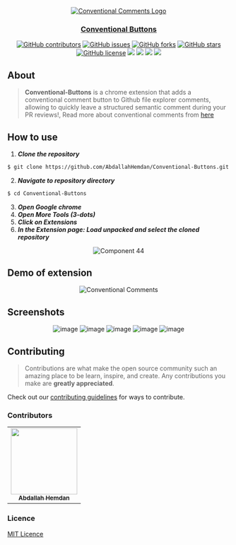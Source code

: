 <div align="center">
<a href="https://github.com/AbdallahHemdan/Conventional-Buttons" rel="noopener">
  
  ![Conventional Comments Logo](https://user-images.githubusercontent.com/40190772/114231461-c845a780-997a-11eb-9297-811735124ec3.png)


</div>

<h3 align="center">Conventional Buttons</h3>

<div align="center">
  
  [![GitHub contributors](https://img.shields.io/github/contributors/AbdallahHemdan/Conventional-Buttons)](https://github.com/AbdallahHemdan/Conventional-Buttons/contributors)
  [![GitHub issues](https://img.shields.io/github/issues/AbdallahHemdan/Conventional-Buttons)](https://github.com/AbdallahHemdan/Conventional-Buttons/issues)
  [![GitHub forks](https://img.shields.io/github/forks/AbdallahHemdan/Conventional-Buttons)](https://github.com/AbdallahHemdan/Conventional-Buttons/network)
  [![GitHub stars](https://img.shields.io/github/stars/AbdallahHemdan/Conventional-Buttons)](https://github.com/AbdallahHemdan/Conventional-Buttons/stargazers)
  [![GitHub license](https://img.shields.io/github/license/AbdallahHemdan/Conventional-Buttons)](https://github.com/AbdallahHemdan/Conventional-Buttons/blob/master/LICENSE)
  <img src="https://img.shields.io/github/languages/count/AbdallahHemdan/Conventional-Buttons" />
  <img src="https://img.shields.io/github/languages/top/AbdallahHemdan/Conventional-Buttons" />
  <img src="https://img.shields.io/github/languages/code-size/AbdallahHemdan/Conventional-Buttons" />
  <img src="https://img.shields.io/github/issues-pr-raw/AbdallahHemdan/Conventional-Buttons" />

</div>

## About
> **Conventional-Buttons** is a chrome extension that adds a conventional comment button to Github file explorer comments, allowing to quickly leave a structured semantic comment during your PR reviews!, Read more about conventional comments from [here](https://conventionalcomments.org/)

## How to use
1. **_Clone the repository_**

```sh
$ git clone https://github.com/AbdallahHemdan/Conventional-Buttons.git
```
2. **_Navigate to repository directory_**
```sh
$ cd Conventional-Buttons
```

3. **_Open Google chrome_**
4. **_Open More Tools (3-dots)_**
5. **_Click on Extensions_**
6. **_In the Extension page: Load unpacked and select the cloned repository_**

<div align="center">
  
![Component 44](https://user-images.githubusercontent.com/40190772/114234525-2a081080-997f-11eb-9107-37c2a8d1affe.png)

</div>

## Demo of extension

<div align="center">
  
![Conventional Comments](https://user-images.githubusercontent.com/40190772/114235205-22953700-9980-11eb-8591-e6f17a7329bd.gif)

</div>

## Screenshots

<div align="center">
  
![image](https://user-images.githubusercontent.com/40190772/114235066-ebbf2100-997f-11eb-958f-560143dff932.png)
![image](https://user-images.githubusercontent.com/40190772/114235088-f4175c00-997f-11eb-9461-edb8c0ef43f8.png)
![image](https://user-images.githubusercontent.com/40190772/114235096-f7124c80-997f-11eb-9333-f593a5e906a7.png)
![image](https://user-images.githubusercontent.com/40190772/114235108-fbd70080-997f-11eb-93e2-bd8124791593.png)
![image](https://user-images.githubusercontent.com/40190772/114235113-fe395a80-997f-11eb-9898-5a474ec6dbbc.png)

</div>


## Contributing

> Contributions are what make the open source community such an amazing place to be learn, inspire, and create. Any contributions you make are **greatly appreciated**.

Check out our [contributing guidelines](https://github.com/AbdallahHemdan/Conventional-Buttons/blob/master/CONTRIBUTING.md) for ways to contribute.

### Contributors
<table>
  <tr>
    <td align="center"><a href="https://github.com/AbdallahHemdan"><img src="https://avatars1.githubusercontent.com/u/40190772?s=460&v=4" width="150px;" alt=""/><br /><sub><b>Abdallah Hemdan</b></sub></a><br /></td>
  </tr>
 </table>

### Licence
[MIT Licence](https://github.com/AbdallahHemdan/Conventional-Buttons/blob/master/LICENSE)

